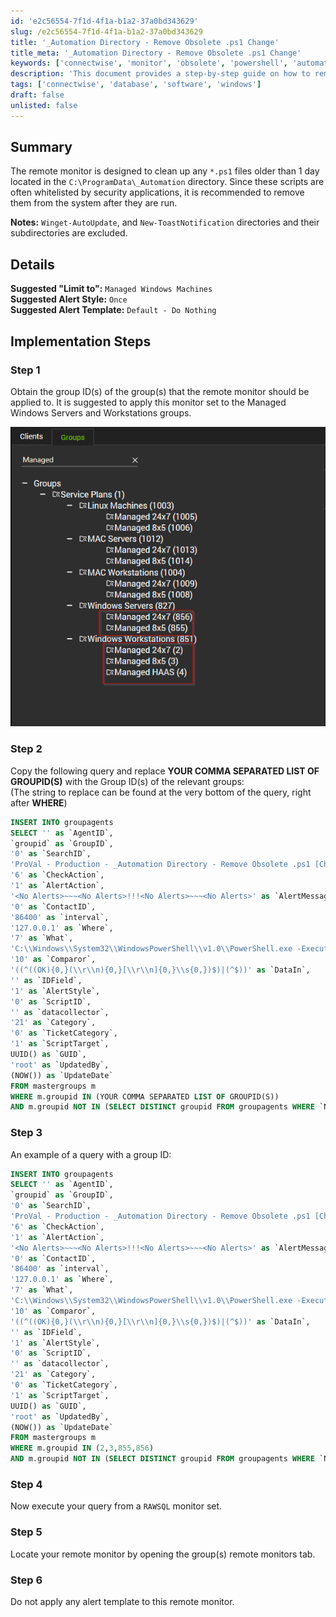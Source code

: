```yaml
---
id: 'e2c56554-7f1d-4f1a-b1a2-37a0bd343629'
slug: /e2c56554-7f1d-4f1a-b1a2-37a0bd343629
title: '_Automation Directory - Remove Obsolete .ps1 Change'
title_meta: '_Automation Directory - Remove Obsolete .ps1 Change'
keywords: ['connectwise', 'monitor', 'obsolete', 'powershell', 'automation']
description: 'This document provides a step-by-step guide on how to remove obsolete PowerShell monitors in ConnectWise Automate by executing SQL queries to manage group agents effectively.'
tags: ['connectwise', 'database', 'software', 'windows']
draft: false
unlisted: false
---
```


## Summary

The remote monitor is designed to clean up any `*.ps1` files older than 1 day located in the `C:\ProgramData\_Automation` directory. Since these scripts are often whitelisted by security applications, it is recommended to remove them from the system after they are run.

**Notes:** `Winget-AutoUpdate`, and `New-ToastNotification` directories and their subdirectories are excluded.

## Details

**Suggested "Limit to":** `Managed Windows Machines`  
**Suggested Alert Style:** `Once`  
**Suggested Alert Template:** `Default - Do Nothing`  

## Implementation Steps

### Step 1

Obtain the group ID(s) of the group(s) that the remote monitor should be applied to. It is suggested to apply this monitor set to the Managed Windows Servers and Workstations groups.

![Image](../../../static/img/Import---Remote-Monitor---_Automation-Directory---Remove-Obsolete-.ps1-Change/image_1.png)

### Step 2

Copy the following query and replace **YOUR COMMA SEPARATED LIST OF GROUPID(S)** with the Group ID(s) of the relevant groups:  
(The string to replace can be found at the very bottom of the query, right after **WHERE**)

```sql
INSERT INTO groupagents 
SELECT '' as `AgentID`,
`groupid` as `GroupID`,
'0' as `SearchID`,
'ProVal - Production - _Automation Directory - Remove Obsolete .ps1 [Change]' as `Name`,
'6' as `CheckAction`,
'1' as `AlertAction`,
'<No Alerts>~~~<No Alerts>!!!<No Alerts>~~~<No Alerts>' as `AlertMessage`,
'0' as `ContactID`,
'86400' as `interval`,
'127.0.0.1' as `Where`,
'7' as `What`,
'C:\\Windows\\System32\\WindowsPowerShell\\v1.0\\PowerShell.exe -ExecutionPolicy Bypass -command "$path = \'C:\\ProgramData\\_Automation\'; if ( Test-Path -Path $path ) { Get-ChildItem -Path $Path -Recurse | Where-Object { $_.CreationTime -lt (Get-Date).AddDays(-1) -and $_.Name -match \'\\.ps1$\' -and $_.Directory -notmatch \'Winget-AutoUpdate|New-ToastNotification\' } | Remove-Item -Force -Confirm:$false -ErrorAction SilentlyContinue }"' as `DataOut`,
'10' as `Comparor`,
'((^((OK){0,}(\\r\\n){0,}[\\r\\n]{0,}\\s{0,})$)|(^$))' as `DataIn`,
'' as `IDField`,
'1' as `AlertStyle`,
'0' as `ScriptID`,
'' as `datacollector`,
'21' as `Category`,
'0' as `TicketCategory`,
'1' as `ScriptTarget`,
UUID() as `GUID`,
'root' as `UpdatedBy`,
(NOW()) as `UpdateDate`
FROM mastergroups m
WHERE m.groupid IN (YOUR COMMA SEPARATED LIST OF GROUPID(S))
AND m.groupid NOT IN (SELECT DISTINCT groupid FROM groupagents WHERE `Name` = 'ProVal - Production - _Automation Directory - Remove Obsolete .ps1 [Change]')
```

### Step 3

An example of a query with a group ID:

```sql
INSERT INTO groupagents 
SELECT '' as `AgentID`,
`groupid` as `GroupID`,
'0' as `SearchID`,
'ProVal - Production - _Automation Directory - Remove Obsolete .ps1 [Change]' as `Name`,
'6' as `CheckAction`,
'1' as `AlertAction`,
'<No Alerts>~~~<No Alerts>!!!<No Alerts>~~~<No Alerts>' as `AlertMessage`,
'0' as `ContactID`,
'86400' as `interval`,
'127.0.0.1' as `Where`,
'7' as `What`,
'C:\\Windows\\System32\\WindowsPowerShell\\v1.0\\PowerShell.exe -ExecutionPolicy Bypass -command "$path = \'C:\\ProgramData\\_Automation\'; if ( Test-Path -Path $path ) { Get-ChildItem -Path $Path -Recurse | Where-Object { $_.CreationTime -lt (Get-Date).AddDays(-1) -and $_.Name -match \'\\.ps1$\' -and $_.Directory -notmatch \'Winget-AutoUpdate|New-ToastNotification\' } | Remove-Item -Force -Confirm:$false -ErrorAction SilentlyContinue }"' as `DataOut`,
'10' as `Comparor`,
'((^((OK){0,}(\\r\\n){0,}[\\r\\n]{0,}\\s{0,})$)|(^$))' as `DataIn`,
'' as `IDField`,
'1' as `AlertStyle`,
'0' as `ScriptID`,
'' as `datacollector`,
'21' as `Category`,
'0' as `TicketCategory`,
'1' as `ScriptTarget`,
UUID() as `GUID`,
'root' as `UpdatedBy`,
(NOW()) as `UpdateDate`
FROM mastergroups m
WHERE m.groupid IN (2,3,855,856)
AND m.groupid NOT IN (SELECT DISTINCT groupid FROM groupagents WHERE `Name` = 'ProVal - Production - _Automation Directory - Remove Obsolete .ps1 [Change]')
```

### Step 4

Now execute your query from a `RAWSQL` monitor set.

### Step 5

Locate your remote monitor by opening the group(s) remote monitors tab.

### Step 6

Do not apply any alert template to this remote monitor.
